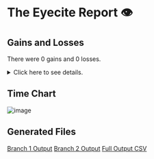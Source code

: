 # The Eyecite Report :eye:



Gains and Losses
---------
There were 0 gains and 0 losses.

<details>
<summary>Click here to see details.</summary>

|     id     |  Gain  |  Loss  |
| ---------- | ------ | ------ |


</details>



Time Chart
---------

![image](https://raw.githubusercontent.com/freelawproject/reporters-db/artifacts/138/results/chart.png)


Generated Files
---------

[Branch 1 Output](https://raw.githubusercontent.com/freelawproject/reporters-db/artifacts/138/results/original.json)
[Branch 2 Output](https://raw.githubusercontent.com/freelawproject/reporters-db/artifacts/138/results/update.json)
[Full Output CSV ](https://raw.githubusercontent.com/freelawproject/reporters-db/artifacts/138/results/output.csv)
